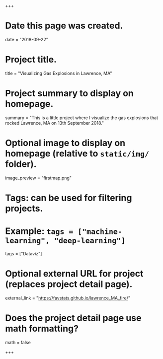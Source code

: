 +++
# Date this page was created.
date = "2018-09-22"

# Project title.
title = "Visualizing Gas Explosions in Lawrence, MA"

# Project summary to display on homepage.
summary = "This is a little project where I visualize the gas explosions that rocked Lawrence, MA on 13th September 2018."

# Optional image to display on homepage (relative to `static/img/` folder).
image_preview = "firstmap.png"

# Tags: can be used for filtering projects.
# Example: `tags = ["machine-learning", "deep-learning"]`
tags = ["Dataviz"]

# Optional external URL for project (replaces project detail page).
external_link = "https://favstats.github.io/lawrence_MA_fire/"

# Does the project detail page use math formatting?
math = false

+++

